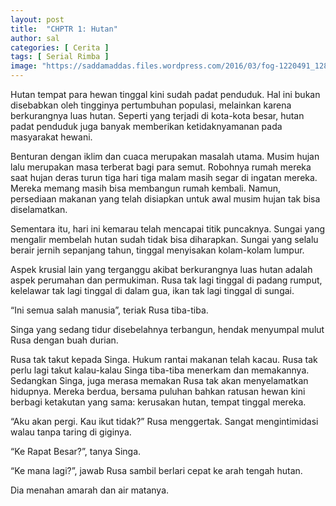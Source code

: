 ```yaml
---
layout: post
title:  "CHPTR 1: Hutan"
author: sal
categories: [ Cerita ]
tags: [ Serial Rimba ]
image: "https://saddamaddas.files.wordpress.com/2016/03/fog-1220491_1280.jpg?w=712"
---
```

Hutan tempat para hewan tinggal kini sudah padat penduduk. Hal ini bukan disebabkan oleh tingginya pertumbuhan populasi, melainkan karena berkurangnya luas hutan. Seperti yang terjadi di kota-kota besar, hutan padat penduduk juga banyak memberikan ketidaknyamanan pada masyarakat hewani.

Benturan dengan iklim dan cuaca merupakan masalah utama. Musim hujan lalu merupakan masa terberat bagi para semut.  Robohnya rumah mereka saat hujan deras turun tiga hari tiga malam masih segar di ingatan mereka. Mereka memang masih bisa membangun rumah kembali.  Namun,  persediaan makanan yang telah disiapkan untuk awal musim hujan tak bisa diselamatkan.

Sementara itu,  hari ini kemarau telah mencapai titik puncaknya. Sungai yang mengalir membelah hutan sudah tidak bisa diharapkan. Sungai yang selalu berair jernih sepanjang tahun, tinggal menyisakan kolam-kolam lumpur.


Aspek krusial lain yang terganggu akibat berkurangnya luas hutan adalah aspek perumahan dan permukiman. Rusa tak lagi tinggal di padang rumput,  kelelawar tak lagi tinggal di dalam gua,  ikan tak lagi tinggal di sungai.

“Ini semua salah manusia”,  teriak Rusa tiba-tiba.

Singa yang sedang tidur disebelahnya terbangun,  hendak menyumpal mulut Rusa dengan buah durian.

Rusa tak takut kepada Singa. Hukum rantai makanan telah kacau. Rusa tak perlu lagi takut kalau-kalau Singa tiba-tiba menerkam dan memakannya. Sedangkan Singa, juga merasa memakan Rusa tak akan menyelamatkan hidupnya. Mereka berdua,  bersama puluhan bahkan ratusan hewan kini berbagi ketakutan yang sama: kerusakan hutan, tempat tinggal mereka.

“Aku akan pergi. Kau ikut tidak?” Rusa menggertak. Sangat mengintimidasi walau tanpa taring di giginya.

“Ke Rapat Besar?”, tanya Singa.

“Ke mana lagi?”, jawab Rusa sambil berlari cepat ke arah tengah hutan.

Dia menahan amarah dan air matanya.
